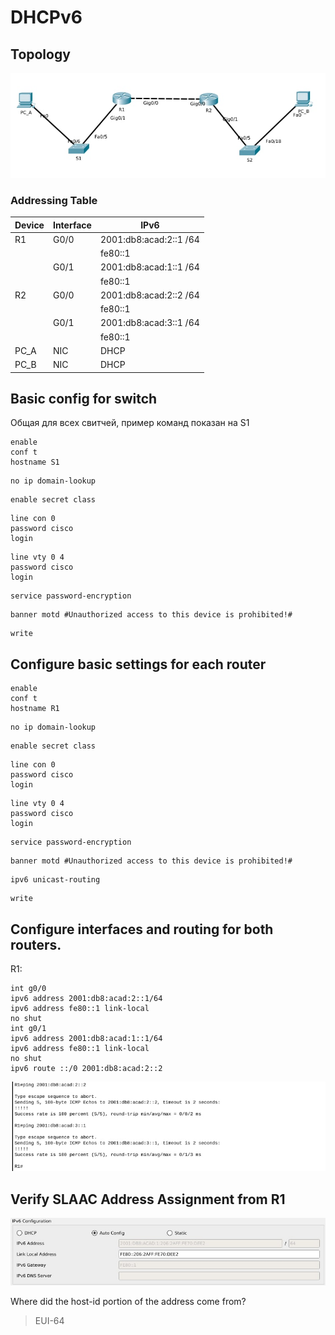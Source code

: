 # DHCPv6
## Topology
![topology](https://github.com/viktorkomarov/net/blob/main/dhcp/ipv6/img/topology)

### Addressing Table

| Device | Interface | IPv6                   |
|--------|-----------|------------------------|
| R1     | G0/0      | 2001:db8:acad:2::1 /64 |
|        |           | fe80::1                |
|        | G0/1      | 2001:db8:acad:1::1 /64 |
|        |           | fe80::1                |
| R2     | G0/0      | 2001:db8:acad:2::2 /64 |
|        |           | fe80::1                |
|        | G0/1      | 2001:db8:acad:3::1 /64 |
|        |           | fe80::1                |
| PC_A   | NIC       | DHCP                   |
| PC_B   | NIC       | DHCP                   |


## Basic config for switch

Общая для всех свитчей, пример команд показан на S1
```console
enable
conf t
hostname S1
```
```console
no ip domain-lookup
```
```console
enable secret class
```
```console
line con 0
password cisco
login
```
```console
line vty 0 4
password cisco
login
```
```console
service password-encryption
```
```console
banner motd #Unauthorized access to this device is prohibited!#
```
```console
write
```

## Configure basic settings for each router

```console
enable
conf t
hostname R1
```
```console
no ip domain-lookup
```
```console
enable secret class
```
```console
line con 0
password cisco
login
```
```console
line vty 0 4
password cisco
login
```
```console
service password-encryption
```
```console
banner motd #Unauthorized access to this device is prohibited!#
```
```console
ipv6 unicast-routing
```
```console
write
```

## Configure interfaces and routing for both routers.

R1:
```console
int g0/0
ipv6 address 2001:db8:acad:2::1/64
ipv6 address fe80::1 link-local
no shut
int g0/1
ipv6 address 2001:db8:acad:1::1/64
ipv6 address fe80::1 link-local
no shut
ipv6 route ::/0 2001:db8:acad:2::2
```

![ping](https://github.com/viktorkomarov/net/blob/main/dhcp/ipv6/img/ping)


## Verify SLAAC Address Assignment from R1

![SLAAC](https://github.com/viktorkomarov/net/blob/main/dhcp/ipv6/img/slaac)

Where did the host-id portion of the address come from?
> EUI-64